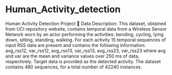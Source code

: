 # Human_Activity_detection
Human Activity Detection Project
	Data Description: 
This dataset, obtained from UCI repository website, contains temporal data from a Wireless Sensor Network worn by an actor performing the activities: bending, cycling, lying down, sitting, standing, walking. For each activity 15 temporal sequences of input RSS data are present and contains the following information: avg_rss12, var_rss12, avg_rss13, var_rss13, avg_rss23, var_rss23 where avg and var are the mean and variance values over 250 ms of data, respectively. Target data is provided as the detected activity. The dataset contains 480 sequences, for a total number of 42240 instances.
